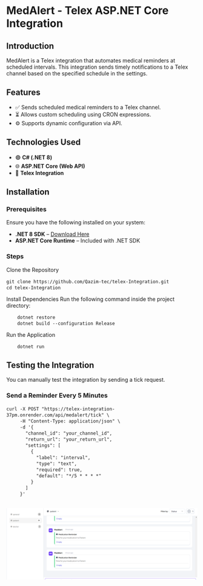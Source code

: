 ﻿# MedAlert - Telex ASP.NET Core Integration

## Introduction
MedAlert is a Telex integration that automates medical reminders at scheduled intervals. This integration sends timely notifications to a Telex channel based on the specified schedule in the settings.

## Features
- ✅ Sends scheduled medical reminders to a Telex channel.
- ⏳ Allows custom scheduling using CRON expressions.
- ⚙️ Supports dynamic configuration via API.

## Technologies Used
- 🟣 **C# (.NET 8)**
- 🌐 **ASP.NET Core (Web API)**
- 🔗 **Telex Integration**

## Installation

### Prerequisites
Ensure you have the following installed on your system:

- **.NET 8 SDK** – [Download Here](https://dotnet.microsoft.com/en-us/download)
- **ASP.NET Core Runtime** – Included with .NET SDK

### Steps
 Clone the Repository
```
git clone https://github.com/Qazim-tec/telex-Integration.git
cd telex-Integration

```
Install Dependencies
Run the following command inside the project directory:

```
    dotnet restore 
    dotnet build --configuration Release  
```

Run the Application

```
    dotnet run  
```

## Testing the Integration
You can manually test the integration by sending a tick request.

### Send a Reminder Every 5 Minutes
```
curl -X POST "https://telex-integration-37pm.onrender.com/api/medalert/tick" \
     -H "Content-Type: application/json" \
     -d '{
       "channel_id": "your_channel_id",
       "return_url": "your_return_url",
       "settings": [
         {
           "label": "interval",
           "type": "text",
           "required": true,
           "default": "*/5 * * * *"
         }
       ]
     }'


```




![MedAlert Preview](telex.png)